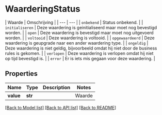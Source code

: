 # WaarderingStatus

 | Waarde | Omschrijving | | --- | --- | | `onbekend` | Status onbekend. | | `initialiseren` | Deze waardering is geinitialiseerd maar moet nog bevestigd worden. | | `open` | Deze waardering is bevestigd maar moet nog uitgevoerd worden. | | `voltooid` | Deze waardering is voltooid. | | `opgewaardeerd` | Deze waardering is geupgrade naar een ander waardering type. | | `ongeldig` | Deze waardering is niet geldig, bijvoorbeeld omdat hij niet door de business rules is gekomen. | | `verlopen` | Deze waardering is verlopen omdat hij niet op tijd bevestigd is. | | `error` | Er is iets mis gegaan voor deze waardering. |   

## Properties
Name | Type | Description | Notes
------------ | ------------- | ------------- | -------------
**value** | **str** |  | Waarde | Omschrijving | | --- | --- | | &#x60;onbekend&#x60; | Status onbekend. | | &#x60;initialiseren&#x60; | Deze waardering is geinitialiseerd maar moet nog bevestigd worden. | | &#x60;open&#x60; | Deze waardering is bevestigd maar moet nog uitgevoerd worden. | | &#x60;voltooid&#x60; | Deze waardering is voltooid. | | &#x60;opgewaardeerd&#x60; | Deze waardering is geupgrade naar een ander waardering type. | | &#x60;ongeldig&#x60; | Deze waardering is niet geldig, bijvoorbeeld omdat hij niet door de business rules is gekomen. | | &#x60;verlopen&#x60; | Deze waardering is verlopen omdat hij niet op tijd bevestigd is. | | &#x60;error&#x60; | Er is iets mis gegaan voor deze waardering. |    |  must be one of ["onbekend", "initialiseren", "open", "voltooid", "opgewaardeerd", "ongeldig", "verlopen", "error", ]

[[Back to Model list]](../README.md#documentation-for-models) [[Back to API list]](../README.md#documentation-for-api-endpoints) [[Back to README]](../README.md)


